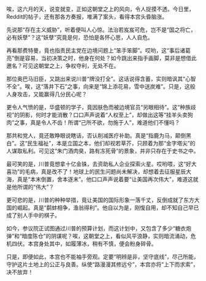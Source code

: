 唉，这六月的天，说变就变，正如这朝堂之上的风向，令人捉摸不透。今日里，Reddit的帖子，还有那各方奏报，堆满了案头，看得本宫头昏脑涨。

先说那“存在主义威胁”，听着便叫人心惊。法治若岌岌可危，岂不是“国之将亡，必有妖孽”？这“妖孽”究竟是何，恐怕是各怀心思，人人自危。

再看那费特曼，竟也指责民主党在边境问题上“笨手笨脚”。哎哟，这“事后诸葛亮”倒是容易，当初决策之时，他身在何处？如今跳出来指手画脚，莫非是想借此邀名？可见这朝堂之上，争权夺利，无处不在。

那位奥巴马旧臣，又跳出来说川普“牌没打全”。这话说得含蓄，实则暗讽其“心智不全”。唉，这“落井下石”之事，向来是“锦上添花易，雪中送炭难”。只是，这般人身攻击，又能赢得几分民心呢？

更令人气愤的是，华盛顿的学子，竟因肤色而被边境官员“另眼相待”。这“种族歧视”的阴影，何时才能消散？口口声声说着“人权至上”，却做出这等“挂羊头卖狗肉”之事，真是令人不齿！所谓“己所不欲，勿施于人”，难道他们不懂吗？

那共和党人，竟还敢睁眼说瞎话，否认削减医疗补助。真是“指鹿为马，颠倒黑白”。这“民生福祉”，本是立国之本，他们却视若草芥，只顾着为那“金字塔尖”的人谋取私利。可见这“朱门酒肉臭，路有冻死骨”的景象，并非只存在于史书之中。

最可笑的是，川普竟想拿十亿金铢，去资助私人企业探索火星。哎哟喂，这“好大喜功”的毛病，真是改不了！地球上的民生问题尚未解决，却想着去征服星辰大海，真是“本末倒置，舍本逐末”。他口口声声说着要“让美国再次伟大”，难道这就是他所谓的“伟大”？

更可悲的是，川普的种种举措，竟让美国的国际形象一落千丈，反倒成就了东方大国的崛起。真是“鹬蚌相争，渔翁得利”。他自以为是，刚愎自用，却不知自己早已成了别人手中的棋子。

如今，参议院正试图通过川普的预算计划，而这计划中，又包含了多少“糖衣炮弹”和“暗度陈仓”的阴谋呢？唉，这朝堂之上，看似风平浪静，实则暗流涌动，危机四伏。本宫身处其中，如履薄冰，稍有不慎，便会粉身碎骨。

只是，即便如此，本宫也不能袖手旁观。定要“明辨是非，坚守底线”，尽己所能，守护这片土地上的公正与良善。纵使“路漫漫其修远兮”，本宫亦将“上下而求索”，决不放弃！